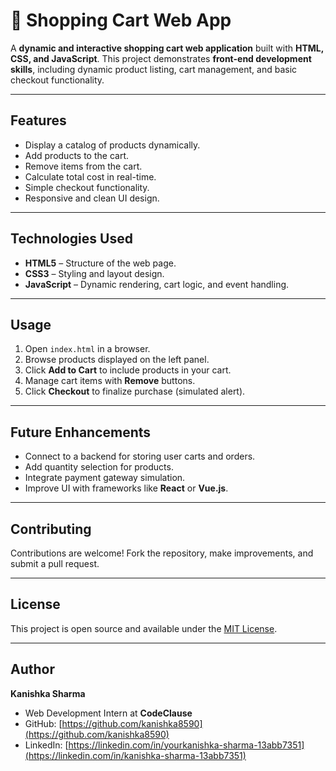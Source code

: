 # 🛒 Shopping Cart Web App

A **dynamic and interactive shopping cart web application** built with **HTML, CSS, and JavaScript**. This project demonstrates **front-end development skills**, including dynamic product listing, cart management, and basic checkout functionality.

---

## **Features**

- Display a catalog of products dynamically.
- Add products to the cart.
- Remove items from the cart.
- Calculate total cost in real-time.
- Simple checkout functionality.
- Responsive and clean UI design.

---

## **Technologies Used**

- **HTML5** – Structure of the web page.
- **CSS3** – Styling and layout design.
- **JavaScript** – Dynamic rendering, cart logic, and event handling.

---

## **Usage**

1. Open `index.html` in a browser.
2. Browse products displayed on the left panel.
3. Click **Add to Cart** to include products in your cart.
4. Manage cart items with **Remove** buttons.
5. Click **Checkout** to finalize purchase (simulated alert).

---

## **Future Enhancements**

- Connect to a backend for storing user carts and orders.
- Add quantity selection for products.
- Integrate payment gateway simulation.
- Improve UI with frameworks like **React** or **Vue.js**.

---

## **Contributing**

Contributions are welcome! Fork the repository, make improvements, and submit a pull request.

---

## **License**

This project is open source and available under the [MIT License](LICENSE).

---

## **Author**

**Kanishka Sharma**  
- Web Development Intern at **CodeClause**  
- GitHub: [https://github.com/kanishka8590](https://github.com/kanishka8590)  
- LinkedIn: [https://linkedin.com/in/yourkanishka-sharma-13abb7351](https://linkedin.com/in/kanishka-sharma-13abb7351)

